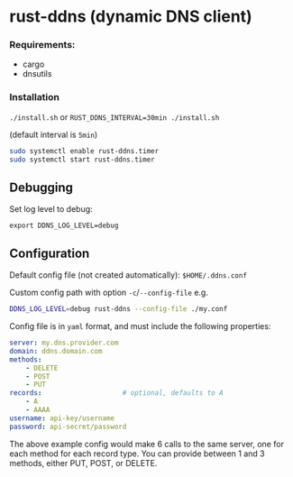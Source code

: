 # rust-ddns (dynamic DNS client)

### Requirements:

- cargo
- dnsutils

### Installation

`./install.sh` or `RUST_DDNS_INTERVAL=30min ./install.sh`

(default interval is `5min`)

```sh
sudo systemctl enable rust-ddns.timer
sudo systemctl start rust-ddns.timer
```

## Debugging

Set log level to debug:

`export DDNS_LOG_LEVEL=debug`

## Configuration

Default config file (not created automatically): `$HOME/.ddns.conf`

Custom config path with option `-c`/`--config-file` e.g.

```sh
DDNS_LOG_LEVEL=debug rust-ddns --config-file ./my.conf
```

Config file is in `yaml` format, and must include the following properties:

```yaml
server: my.dns.provider.com
domain: ddns.domain.com
methods:
    - DELETE
    - POST
    - PUT
records:                    # optional, defaults to A
    - A
    - AAAA
username: api-key/username
password: api-secret/password
```

The above example config would make 6 calls to the same server, one for each method for each record type. You can provide between 1 and 3 methods, either PUT, POST, or DELETE.
